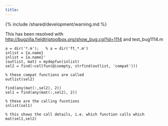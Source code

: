 ```yaml
---
title:
---
```


{% include /shared/development/warning.md %}

This has been resolved with http://bugzilla.fieldtriptoolbox.org/show_bug.cgi?id=1114 and test_bug1114.m

	a = dir('*.m');   % a = dir('ft_*.m')
	inlist = {a.name}
	inlist = {a.name}'
	[outlist, mat] = mydepfun(inlist)
	sel2 = find(~cellfun(@isempty, strfind(outlist, 'compat')))
	
	% these compat functions are called
	outlist(sel2)
	
	find(any(mat(:,sel2), 2))
	sel1 = find(any(mat(:,sel2), 2))
	
	% these are the calling fucntions
	inlist(sel1)
	
	% this shows the call details, i.e. which function calls which
	mat(sel1,sel2)

